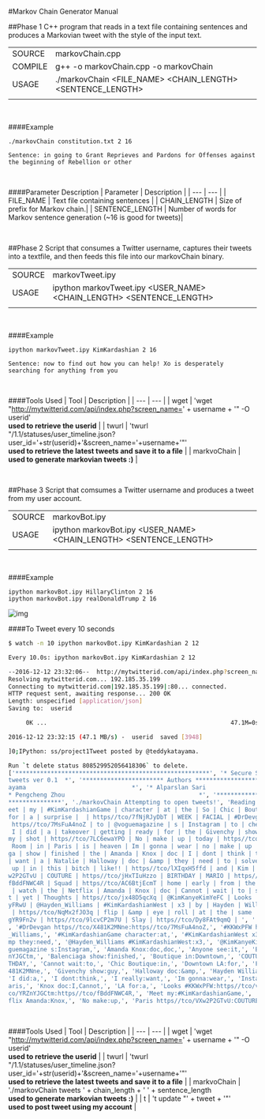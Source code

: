 #Markov Chain Generator Manual

##Phase 1
C++ program that reads in a text file containing sentences and produces a Markovian tweet with the style of the input text.  

|  |  |
| ----------- |:------------------------------------|
| SOURCE |markovChain.cpp|
| COMPILE |g++ -o markovChain.cpp -o markovChain|
| USAGE |./markovChain <FILE_NAME> <CHAIN_LENGTH> <SENTENCE_LENGTH>|
|  |  |

<br />

####Example
```
./markovChain constitution.txt 2 16

Sentence: in going to Grant Reprieves and Pardons for Offenses against the beginning of Rebellion or other

```
<br />

####Parameter Description
| Parameter | Description |
| --- | --- |
| FILE_NAME | Text file containing sentences |
| CHAIN_LENGTH | Size of prefix for Markov chain.| 
| SENTENCE_LENGTH | Number of words for Markov sentence generation (~16 is good for tweets)|

<br />

##Phase 2
Script that consumes a Twitter username, captures their tweets into a textfile, and then feeds this file into our markovChain binary.

|  |  |
| ----------- |:------------------------------------|
| SOURCE |markovTweet.ipy|
| USAGE |ipython markovTweet.ipy <USER_NAME> <CHAIN_LENGTH> <SENTENCE_LENGTH>|
|  |  |

<br />

####Example
```
ipython markovTweet.ipy KimKardashian 2 16

Sentence: now to find out how you can help! Xo is desperately searching for anything from you

```
<br />

####Tools Used
| Tool | Description |
| --- | --- |
| wget | 'wget "http://mytwitterid.com/api/index.php?screen_name=' + username + '" -O userid' <br />**used to retrieve the userid** |
| twurl | 'twurl \"/1.1/statuses/user_timeline.json?user_id='+str(userid)+'&screen_name='+username+'\"' <br />**used to retrieve the latest tweets and save it to a file** | 
| markvoChain | **used to generate markovian tweets :)** |

<br />

##Phase 3
Script that comsumes a Twitter username and produces a tweet from my user account.

|  |  |
| ----------- |:------------------------------------|
| SOURCE |markovBot.ipy|
| USAGE |ipython markovBot.ipy <USER_NAME> <CHAIN_LENGTH> <SENTENCE_LENGTH>|
|  |  |

<br />

####Example
```
ipython markovBot.ipy HillaryClinton 2 16
ipython markovBot.ipy realDonaldTrump 2 16

```

![img](https://github.com/kkatayama/project1/blob/master/trump_vs_clinton.png?raw=true)

####To Tweet every 10 seconds
```bash
$ watch -n 10 ipython markovBot.ipy KimKardashian 2 12

Every 10.0s: ipython markovBot.ipy KimKardashian 2 12     

--2016-12-12 23:32:06--  http://mytwitterid.com/api/index.php?screen_name=KimKardashian
Resolving mytwitterid.com... 192.185.35.199
Connecting to mytwitterid.com|192.185.35.199|:80... connected.
HTTP request sent, awaiting response... 200 OK
Length: unspecified [application/json]
Saving to:  userid

     0K ...                                                    47.1M=0s

2016-12-12 23:32:15 (47.1 MB/s) -  userid  saved [3948]

]0;IPython: ss/project1Tweet posted by @teddykatayama.

Run `t delete status 808529952056418306` to delete.
['*******************************************************', '* Secure System: Project 1: Markovian-
tweets ver 0.1  *', '*********************** Authors ***********************', '* Kaoru (Teddy) Kat
ayama                              *', '* Alparslan Sari                                      *', '
* Pengcheng Zhou                                      *', '****************************************
***************', './markovChain Attempting to open tweets!', 'Reading from the file:', '| guys | M
eet | my | #KimKardashianGame | character | at | the | So | Chic | Boutique | in | Downtown | LA |
for | a | surprise |  | https//tco/7fNjRJyDbT | WEEK | FACIAL | #DrDevgan | https//tco/X481K2MNne |
 https//tco/7MsFuA4noZ | to | @voguemagazine | s | Instagram | to | check | out | their | stories |
 I | did | a | takeover | getting | ready | for | the | Givenchy | show | guy | is | always | in |
my | shot | https//tco/7LC6ewaYPO | No | make | up | today | https//tco/l2WknhHoiy | Yeezy | Show |
 Room | in | Paris | is | heaven | Im | gonna | wear | no | make | up | today | to | the | Balencia
ga | show | finished | the | Amanda | Knox | doc | I | dont | think | they | did | it | I | really
| want | a | Natalie | Halloway | doc | &amp | they | need | to | solve | that | crime | So | sad |
 up | in | this | bitch | like!! | https//tco/lXIqxH5ffd | and | Kim | Take | Paris | https//tco/VX
w2P2GTvU | COUTURE | https//tco/jHxTIuHzzo | BIRTHDAY | MARIO | https//tco/YRZnYJGCtm | https//tco/
fBddFNWC4R | Squad | https//tco/AC6BtjEcmT | home | early | from | the | fashion | festivities | to
 | watch | the | Netflix | Amanda | Knox | doc | Cannot | wait | to | see | this | Anyone | see | i
t | yet | Thoughts | https//tco/jx48D5qcXq | @KimKanyeKimYeFC | Looks | #KKWxPFW | https//tco/vowY6
yFRwU | @Hayden_Williams | #KimKardashianWest | x3 | by | Hayden | Williams | https//tco/qaNfPjoNpS
 | https//tco/NqMx2fJO3q | flip | &amp | eye | roll | at | the | same | damn | time | https//tco/3R
gYR9Fn2v | https//tco/9lcvCP2m7U | Slay | https//tco/Dy8FAt9qmQ | ', ' https//tco/7fNjRJyDbT:WEEK,'
, '#DrDevgan https//tco/X481K2MNne:https//tco/7MsFuA4noZ,', '#KKWxPFW https//tco/vowY6yFRwU:@Hayden
_Williams,', '#KimKardashianGame character:at,', '#KimKardashianWest x3:by,', '&amp eye:roll,', '&a
mp they:need,', '@Hayden_Williams #KimKardashianWest:x3,', '@KimKanyeKimYeFC Looks:#KKWxPFW,', '@vo
guemagazine s:Instagram,', 'Amanda Knox:doc,doc,', 'Anyone see:it,', 'BIRTHDAY MARIO:https//tco/YRZ
nYJGCtm,', 'Balenciaga show:finished,', 'Boutique in:Downtown,', 'COUTURE https//tco/jHxTIuHzzo:BIR
THDAY,', 'Cannot wait:to,', 'Chic Boutique:in,', 'Downtown LA:for,', 'FACIAL #DrDevgan:https//tco/X
481K2MNne,', 'Givenchy show:guy,', 'Halloway doc:&amp,', 'Hayden Williams:https//tco/qaNfPjoNpS,',
'I did:a,', 'I dont:think,', 'I really:want,', 'Im gonna:wear,', 'Instagram to:check,', 'Kim Take:P
aris,', 'Knox doc:I,Cannot,', 'LA for:a,', 'Looks #KKWxPFW:https//tco/vowY6yFRwU,', 'MARIO https//t
co/YRZnYJGCtm:https//tco/fBddFNWC4R,', 'Meet my:#KimKardashianGame,', 'Natalie Halloway:doc,', 'Net
flix Amanda:Knox,', 'No make:up,', 'Paris https//tco/VXw2P2GTvU:COUTURE,', 'Paris is:heaven,', 'Roo
```

<br />

####Tools Used
| Tool | Description |
| --- | --- |
| wget | 'wget "http://mytwitterid.com/api/index.php?screen_name=' + username + '" -O userid' <br />**used to retrieve the userid** |
| twurl | 'twurl \"/1.1/statuses/user_timeline.json?user_id='+str(userid)+'&screen_name='+username+'\"' <br />**used to retrieve the latest tweets and save it to a file** | 
| markvoChain | './markovChain tweets ' + chain_length + ' ' + sentence_length <br />**used to generate markovian tweets :)** |
| t | 't update \"' + tweet + '\"' <br />**used to post tweet using my account** |

<br />
